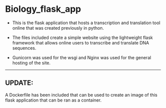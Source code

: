 # Biology_flask_app

- This is the flask application that hosts a transcription and translation tool online that was created previously in python. 

- The files included create a simple website using the lightweight flask framework that allows online users to transcribe and translate DNA sequences.


- Gunicorn was used for the wsgi and Nginx was used for the general hosting of the site.

--------------------------------------------------------------------------------------
<h2>UPDATE:</h2>
A Dockerfile has been included that can be used to create an image of this flask application that can be ran as a container.
